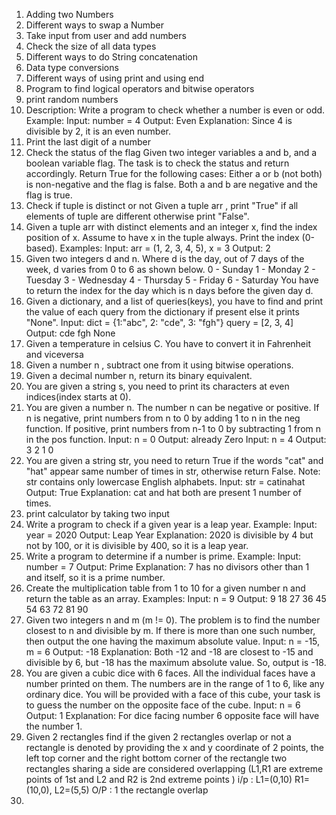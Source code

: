 1. Adding two Numbers 
2. Different ways to swap a Number 
3. Take input from user and add numbers
4. Check the size of all data types 
5. Different ways to do String concatenation
6. Data type conversions
7. Different ways of using print and using end
8. Program to find logical operators and bitwise operators
9. print random numbers
10. Description: Write a program to check whether a number is even or odd.
    Example:
    Input: number = 4
    Output: Even
    Explanation: Since 4 is divisible by 2, it is an even number.
11. Print the last digit of a number
12. Check the status of the flag
    Given two integer variables a and b, and a boolean variable flag. The task is to check the status and return accordingly.
    Return True for the following cases:
    Either a or b (not both) is non-negative and the flag is false.
    Both a and b are negative and the flag is true.
13. Check if tuple is distinct or not
    Given a tuple arr , print "True" if all elements of tuple are different otherwise print "False".
14. Given a tuple arr with distinct elements and an integer x, find the index position of x. Assume to have x in the tuple always. Print the index (0-based).
    Examples:
    Input: arr = (1, 2, 3, 4, 5), x = 3
    Output: 2
15. Given two integers d and n. Where d is the day, out of 7 days of the week, d varies from 0 to 6 as shown below.
    0 - Sunday 1 - Monday 2 - Tuesday 3 - Wednesday 4 - Thursday 5 - Friday 6 - Saturday
    You have to return the index for the day which is n days before the given day d.
16. Given a dictionary, and a list of queries(keys), you have to find and print the value of each query from the dictionary if present else it prints "None".
    Input:
    dict = {1:"abc", 2: "cde", 3: "fgh"}
    query = [2, 3, 4]
    Output:
    cde
    fgh
    None
17. Given a temperature in celsius C. You have to convert it in Fahrenheit and viceversa
18. Given a number n , subtract one from it using bitwise operations.
19. Given a decimal number n, return its binary equivalent.
20. You are given a string s, you need to print its characters at even indices(index starts at 0).
21. You are given a number n. The number n can be negative or positive. If n is negative, print numbers from n to 0 by adding 1 to n in the neg function. If positive, print numbers from n-1 to 0 by         subtracting 1 from n in the pos function.
    Input:
    n = 0
    Output:
    already Zero
    Input:
    n = 4
    Output:
    3 2 1 0
22. You are given a string str, you need to return True if  the words "cat" and "hat" appear same number of times in str, otherwise return False.
    Note: str contains only lowercase English alphabets.
    Input:
    str = catinahat
    Output:
    True
    Explanation:
    cat and hat both are present
    1 number of times.
23. print calculator by taking two input
24. Write a program to check if a given year is a leap year.
    Example:
    Input: year = 2020
    Output: Leap Year
    Explanation: 2020 is divisible by 4 but not by 100, or it is divisible by 400, so it is a leap year.
25. Write a program to determine if a number is prime.
    Example:
    Input: number = 7
    Output: Prime
    Explanation: 7 has no divisors other than 1 and itself, so it is a prime number.
26. Create the multiplication table from 1 to 10 for a given number n and return the table as an array.
    Examples:
    Input: n = 9
    Output: 9 18 27 36 45 54 63 72 81 90
27. Given two integers n and m (m != 0). The problem is to find the number closest to n and divisible by m. If there is more than one such number, then output the one having the maximum absolute value.
    Input: n = -15, m = 6
    Output: -18
    Explanation: Both -12 and -18 are closest to -15 and divisible by 6, but -18 has the maximum absolute value. So, output is -18.
28. You are given a cubic dice with 6 faces. All the individual faces have a number printed on them. The numbers are in the range of 1 to 6, like any ordinary dice. You will be provided with a face of     this cube, your task is to guess the number on the opposite face of the cube.
    Input: n = 6
    Output: 1
    Explanation: For dice facing number 6 opposite face will have the number 1.
29. Given 2 rectangles find if the given 2 rectangles overlap or not a rectangle is denoted by providing the x and y coordinate of 2 points, the left top corner and the right bottom corner of the           rectangle two rectangles sharing a side are considered overlapping (L1,R1 are extreme points of 1st and L2 and R2 is 2nd extreme points )
    i/p : L1=(0,10) R1=(10,0), L2=(5,5)
    O/P : 1 the rectangle overlap
30. 






